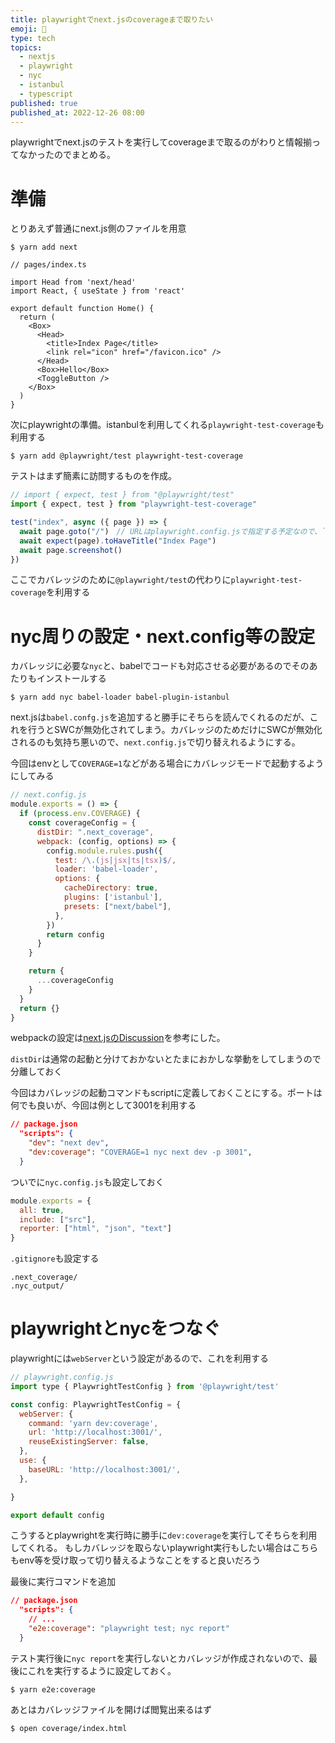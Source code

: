 ```yaml
---
title: playwrightでnext.jsのcoverageまで取りたい
emoji: 🦛
type: tech
topics:
  - nextjs
  - playwright
  - nyc
  - istanbul
  - typescript
published: true
published_at: 2022-12-26 08:00
---
```


playwrightでnext.jsのテストを実行してcoverageまで取るのがわりと情報揃ってなかったのでまとめる。

# 準備

とりあえず普通にnext.js側のファイルを用意

```
$ yarn add next
```

```tsx
// pages/index.ts

import Head from 'next/head'
import React, { useState } from 'react'

export default function Home() {
  return (
    <Box>
      <Head>
        <title>Index Page</title>
        <link rel="icon" href="/favicon.ico" />
      </Head>
      <Box>Hello</Box>
      <ToggleButton />
    </Box>
  )
}
```

次にplaywrightの準備。istanbulを利用してくれる`playwright-test-coverage`も利用する

```
$ yarn add @playwright/test playwright-test-coverage
```

テストはまず簡素に訪問するものを作成。

```ts
// import { expect, test } from "@playwright/test"
import { expect, test } from "playwright-test-coverage"

test("index", async ({ page }) => {
  await page.goto("/")　// URLはplaywright.config.jsで指定する予定なので、`/`のみとする（後述）
  await expect(page).toHaveTitle("Index Page")
  await page.screenshot()
})
```

ここでカバレッジのために`@playwright/test`の代わりに`playwright-test-coverage`を利用する

# nyc周りの設定・next.config等の設定

カバレッジに必要な`nyc`と、babelでコードも対応させる必要があるのでそのあたりもインストールする

```
$ yarn add nyc babel-loader babel-plugin-istanbul
```

next.jsは`babel.confg.js`を追加すると勝手にそちらを読んでくれるのだが、これを行うとSWCが無効化されてしまう。カバレッジのためだけにSWCが無効化されるのも気持ち悪いので、`next.config.js`で切り替えれるようにする。

今回はenvとして`COVERAGE=1`などがある場合にカバレッジモードで起動するようにしてみる

```js
// next.config.js
module.exports = () => {
  if (process.env.COVERAGE) {
    const coverageConfig = {
      distDir: ".next_coverage",
      webpack: (config, options) => {
        config.module.rules.push({
          test: /\.(js|jsx|ts|tsx)$/,
          loader: 'babel-loader',
          options: {
            cacheDirectory: true,
            plugins: ['istanbul'],
            presets: ["next/babel"],
          },
        })
        return config
      }
    }

    return {
      ...coverageConfig
    }
  }
  return {}
}
```

webpackの設定は[next.jsのDiscussion](https://github.com/vercel/next.js/discussions/30174#discussioncomment-2421511)を参考にした。

`distDir`は通常の起動と分けておかないとたまにおかしな挙動をしてしまうので分離しておく

今回はカバレッジの起動コマンドもscriptに定義しておくことにする。ポートは何でも良いが、今回は例として3001を利用する

```json
// package.json
  "scripts": {
    "dev": "next dev",
    "dev:coverage": "COVERAGE=1 nyc next dev -p 3001",
  }
```

ついでに`nyc.config.js`も設定しておく

```js
module.exports = {
  all: true,
  include: ["src"],
  reporter: ["html", "json", "text"]
}
```

`.gitignore`も設定する

```
.next_coverage/
.nyc_output/
```

# playwrightとnycをつなぐ

playwrightには`webServer`という設定があるので、これを利用する

```js
// playwright.config.js
import type { PlaywrightTestConfig } from '@playwright/test'

const config: PlaywrightTestConfig = {
  webServer: {
    command: 'yarn dev:coverage',
    url: 'http://localhost:3001/',
    reuseExistingServer: false,
  },
  use: {
    baseURL: 'http://localhost:3001/',
  },

}

export default config
```

こうするとplaywrightを実行時に勝手に`dev:coverage`を実行してそちらを利用してくれる。
もしカバレッジを取らないplaywright実行もしたい場合はこちらもenv等を受け取って切り替えるようなことをすると良いだろう

最後に実行コマンドを追加

```json
// package.json
  "scripts": {
    // ...
    "e2e:coverage": "playwright test; nyc report"
  }
```

テスト実行後に`nyc report`を実行しないとカバレッジが作成されないので、最後にこれを実行するように設定しておく。

```
$ yarn e2e:coverage
```

あとはカバレッジファイルを開けば閲覧出来るはず

```
$ open coverage/index.html
```
